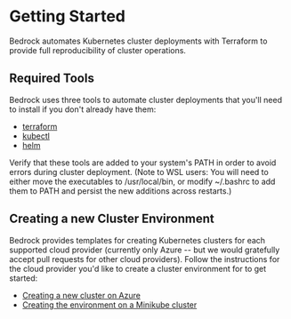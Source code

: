 # Getting Started

Bedrock automates Kubernetes cluster deployments with Terraform to provide full reproducibility of cluster operations.

## Required Tools

Bedrock uses three tools to automate cluster deployments that you'll need to install if you don't already have them:

- [terraform](https://www.terraform.io/intro/getting-started/install.html)
- [kubectl](https://kubernetes.io/docs/tasks/tools/install-kubectl/)
- [helm](https://github.com/helm/helm)

Verify that these tools are added to your system's PATH in order to avoid errors during cluster deployment.  (Note to WSL users: You will need to either move the executables to /usr/local/bin, or modify ~/.bashrc to add them to PATH and persist the new additions across restarts.)

## Creating a new Cluster Environment

Bedrock provides templates for creating Kubernetes clusters for each supported cloud provider (currently only Azure -- but we would gratefully accept pull requests for other cloud providers).  Follow the instructions for the cloud provider you'd like to create a cluster environment for to get started:

- [Creating a new cluster on Azure](./azure)
- [Creating the environment on a Minikube cluster](./minikube)